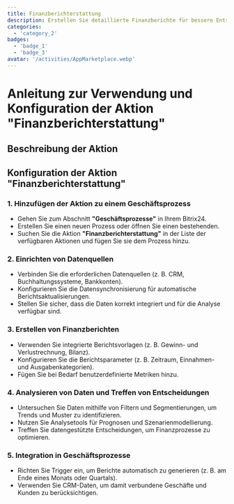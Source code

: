 ```yaml
---
title: Finanzberichterstattung
description: Erstellen Sie detaillierte Finanzberichte für bessere Entscheidungsfindung.
categories: 
  - 'category_2'
badges: 
  - 'badge_1'
  - 'badge_3'
avatar: '/activities/AppMarketplace.webp'
---
```

# Anleitung zur Verwendung und Konfiguration der Aktion "Finanzberichterstattung"

## Beschreibung der Aktion

## **Konfiguration der Aktion "Finanzberichterstattung"**

### 1. Hinzufügen der Aktion zu einem Geschäftsprozess
- Gehen Sie zum Abschnitt **"Geschäftsprozesse"** in Ihrem Bitrix24.
- Erstellen Sie einen neuen Prozess oder öffnen Sie einen bestehenden.
- Suchen Sie die Aktion **"Finanzberichterstattung"** in der Liste der verfügbaren Aktionen und fügen Sie sie dem Prozess hinzu.

### 2. Einrichten von Datenquellen
- Verbinden Sie die erforderlichen Datenquellen (z. B. CRM, Buchhaltungssysteme, Bankkonten).
- Konfigurieren Sie die Datensynchronisierung für automatische Berichtsaktualisierungen.
- Stellen Sie sicher, dass die Daten korrekt integriert und für die Analyse verfügbar sind.

### 3. Erstellen von Finanzberichten
- Verwenden Sie integrierte Berichtsvorlagen (z. B. Gewinn- und Verlustrechnung, Bilanz).
- Konfigurieren Sie die Berichtsparameter (z. B. Zeitraum, Einnahmen- und Ausgabenkategorien).
- Fügen Sie bei Bedarf benutzerdefinierte Metriken hinzu.

### 4. Analysieren von Daten und Treffen von Entscheidungen
- Untersuchen Sie Daten mithilfe von Filtern und Segmentierungen, um Trends und Muster zu identifizieren.
- Nutzen Sie Analysetools für Prognosen und Szenarienmodellierung.
- Treffen Sie datengestützte Entscheidungen, um Finanzprozesse zu optimieren.

### 5. Integration in Geschäftsprozesse
- Richten Sie Trigger ein, um Berichte automatisch zu generieren (z. B. am Ende eines Monats oder Quartals).
- Verwenden Sie CRM-Daten, um damit verbundene Geschäfte und Kunden zu berücksichtigen.